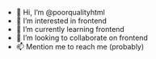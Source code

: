 - 👋 Hi, I’m @poorqualityhtml
- 👀 I’m interested in frontend 
- 🌱 I’m currently learning frontend
- 💞️ I’m looking to collaborate on frontend
- 📫  Mention me to reach me (probably)
